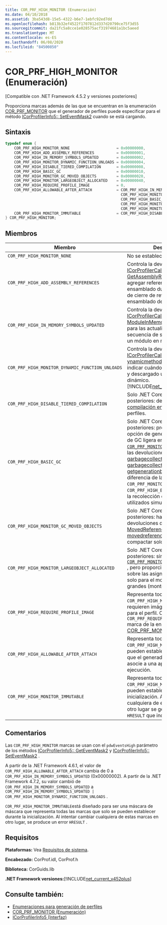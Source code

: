 ```yaml
---
title: COR_PRF_HIGH_MONITOR (Enumeración)
ms.date: 04/10/2018
ms.assetid: 3ba543d8-15e5-4322-b6e7-1ebfc92ed7dd
ms.openlocfilehash: b813b32ef4522f1707812d337d20790ce75f3d55
ms.sourcegitcommit: da21fc5a8cce1e028575acf31974681a1bc5aeed
ms.translationtype: MT
ms.contentlocale: es-ES
ms.lasthandoff: 06/08/2020
ms.locfileid: "84500850"
---
```

# <a name="cor_prf_high_monitor-enumeration"></a>COR_PRF_HIGH_MONITOR (Enumeración)

[Compatible con .NET Framework 4.5.2 y versiones posteriores]  
  
Proporciona marcas además de las que se encuentran en la enumeración [COR_PRF_MONITOR](cor-prf-monitor-enumeration.md) que el generador de perfiles puede especificar para el método [ICorProfilerInfo5:: SetEventMask2](icorprofilerinfo5-seteventmask2-method.md) cuando se está cargando.  
  
## <a name="syntax"></a>Sintaxis  
  
```cpp
typedef enum {  
    COR_PRF_HIGH_MONITOR_NONE                     = 0x00000000,  
    COR_PRF_HIGH_ADD_ASSEMBLY_REFERENCES          = 0x00000001,  
    COR_PRF_HIGH_IN_MEMORY_SYMBOLS_UPDATED        = 0x00000002,
    COR_PRF_HIGH_MONITOR_DYNAMIC_FUNCTION_UNLOADS = 0x00000004,
    COR_PRF_HIGH_DISABLE_TIERED_COMPILATION       = 0x00000008,
    COR_PRF_HIGH_BASIC_GC                         = 0x00000010,
    COR_PRF_HIGH_MONITOR_GC_MOVED_OBJECTS         = 0x00000020,
    COR_PRF_HIGH_MONITOR_LARGEOBJECT_ALLOCATED    = 0x00000040,
    COR_PRF_HIGH_REQUIRE_PROFILE_IMAGE            = 0,  
    COR_PRF_HIGH_ALLOWABLE_AFTER_ATTACH           = COR_PRF_HIGH_IN_MEMORY_SYMBOLS_UPDATED |
                                                    COR_PRF_HIGH_MONITOR_DYNAMIC_FUNCTION_UNLOADS |
                                                    COR_PRF_HIGH_BASIC_GC |
                                                    COR_PRF_HIGH_MONITOR_GC_MOVED_OBJECTS |
                                                    COR_PRF_HIGH_MONITOR_LARGEOBJECT_ALLOCATED,  
    COR_PRF_HIGH_MONITOR_IMMUTABLE                = COR_PRF_HIGH_DISABLE_TIERED_COMPILATION  
} COR_PRF_HIGH_MONITOR;  
```  
  
## <a name="members"></a>Miembros  
  
|Miembro|Descripción|  
|------------|-----------------|  
|`COR_PRF_HIGH_MONITOR_NONE`|No se establecen marcas.|  
|`COR_PRF_HIGH_ADD_ASSEMBLY_REFERENCES`|Controla la devolución de llamada [ICorProfilerCallback6:: GetAssemblyReference](icorprofilercallback6-getassemblyreferences-method.md) para agregar referencias de ensamblado durante el recorrido de cierre de referencia de ensamblado de CLR.|  
|`COR_PRF_HIGH_IN_MEMORY_SYMBOLS_UPDATED`|Controla la devolución de llamada [ICorProfilerCallback7:: ModuleInMemorySymbolsUpdated](icorprofilercallback7-moduleinmemorysymbolsupdated-method.md) para las actualizaciones de la secuencia de símbolos asociada a un módulo en memoria.|  
|`COR_PRF_HIGH_MONITOR_DYNAMIC_FUNCTION_UNLOADS`|Controla la devolución de llamada [ICorProfilerCallback9::D ynamicmethodunloaded](icorprofilercallback9-dynamicmethodunloaded-method.md) para indicar cuándo se ha recolectado y descargado un método dinámico. <br/> [!INCLUDE[net_current_v472plus](../../../../includes/net-current-v472plus.md)]|
|`COR_PRF_HIGH_DISABLE_TIERED_COMPILATION`|Solo .NET Core 3,0 y versiones posteriores: deshabilita la [compilación en capas](../../../core/whats-new/dotnet-core-3-0.md) para los perfiles.|
|`COR_PRF_HIGH_BASIC_GC`|Solo .NET Core 3,0 y versiones posteriores: proporciona una opción de generación de perfiles de GC ligera en comparación con [`COR_PRF_MONITOR_GC`](cor-prf-monitor-enumeration.md) . Controla solo las devoluciones de llamada [garbagecollectionstarted (](icorprofilercallback2-garbagecollectionstarted-method.md), [garbagecollectionfinished (](icorprofilercallback2-garbagecollectionfinished-method.md)y [getgenerationbounds (](icorprofilerinfo2-getgenerationbounds-method.md) . A diferencia de la `COR_PRF_MONITOR_GC` marca, no `COR_PRF_HIGH_BASIC_GC` deshabilita la recolección de elementos no utilizados simultánea.|
|`COR_PRF_HIGH_MONITOR_GC_MOVED_OBJECTS`|Solo .NET Core 3,0 y versiones posteriores: habilita las devoluciones de llamada [MovedReferences](icorprofilercallback-movedreferences-method.md) y [movedreferences2 (](icorprofilercallback4-movedreferences2-method.md) para compactar solo GC.|
|`COR_PRF_HIGH_MONITOR_LARGEOBJECT_ALLOCATED`|Solo .NET Core 3,0 y versiones posteriores: similar a [`COR_PRF_MONITOR_OBJECT_ALLOCATED`](cor-prf-monitor-enumeration.md) , pero proporciona información sobre las asignaciones de objetos solo para el montón de objetos grandes (montón).|
|`COR_PRF_HIGH_REQUIRE_PROFILE_IMAGE`|Representa todas las marcas `COR_PRF_HIGH_MONITOR` que requieren imágenes mejoradas para el perfil. Corresponde a la `COR_PRF_REQUIRE_PROFILE_IMAGE` marca de la enumeración [COR_PRF_MONITOR](cor-prf-monitor-enumeration.md) .|  
|`COR_PRF_HIGH_ALLOWABLE_AFTER_ATTACH`|Representa todas las marcas `COR_PRF_HIGH_MONITOR` que se pueden establecer después de que el generador de perfiles se asocie a una aplicación en ejecución.|  
|`COR_PRF_HIGH_MONITOR_IMMUTABLE`|Representa todas las marcas `COR_PRF_HIGH_MONITOR` que se pueden establecer solo durante la inicialización. Al intentar cambiar cualquiera de estas marcas en otro lugar se genera un valor `HRESULT` que indica error.|  
  
## <a name="remarks"></a>Comentarios

Las `COR_PRF_HIGH_MONITOR` marcas se usan con el `pdwEventsHigh` parámetro de los métodos [ICorProfilerInfo5:: GetEventMask2](icorprofilerinfo5-geteventmask2-method.md) y [ICorProfilerInfo5:: SetEventMask2](icorprofilerinfo5-seteventmask2-method.md) .  
  
A partir de la .NET Framework 4.6.1, el valor de `COR_PRF_HIGH_ALLOWABLE_AFTER_ATTACH` cambia de 0 a `COR_PRF_HIGH_IN_MEMORY_SYMBOLS_UPDATED` (0x00000002). A partir de la .NET Framework 4.7.2, su valor cambió de `COR_PRF_HIGH_IN_MEMORY_SYMBOLS_UPDATED` a `COR_PRF_HIGH_IN_MEMORY_SYMBOLS_UPDATED | COR_PRF_HIGH_MONITOR_DYNAMIC_FUNCTION_UNLOADS` .

`COR_PRF_HIGH_MONITOR_IMMUTABLE`está diseñado para ser una máscara de máscara que representa todas las marcas que solo se pueden establecer durante la inicialización. Al intentar cambiar cualquiera de estas marcas en otro lugar, se produce un error `HRESULT` .

## <a name="requirements"></a>Requisitos

**Plataformas:** Vea [Requisitos de sistema](../../get-started/system-requirements.md).  
  
**Encabezado:** CorProf.idl, CorProf.h  
  
**Biblioteca:** CorGuids.lib  
  
**.NET Framework versiones:**[!INCLUDE[net_current_v452plus](../../../../includes/net-current-v452plus-md.md)]  
  
## <a name="see-also"></a>Consulte también:

- [Enumeraciones para generación de perfiles](profiling-enumerations.md)
- [COR_PRF_MONITOR (Enumeración)](cor-prf-monitor-enumeration.md)
- [ICorProfilerInfo5 (Interfaz)](icorprofilerinfo5-interface.md)
